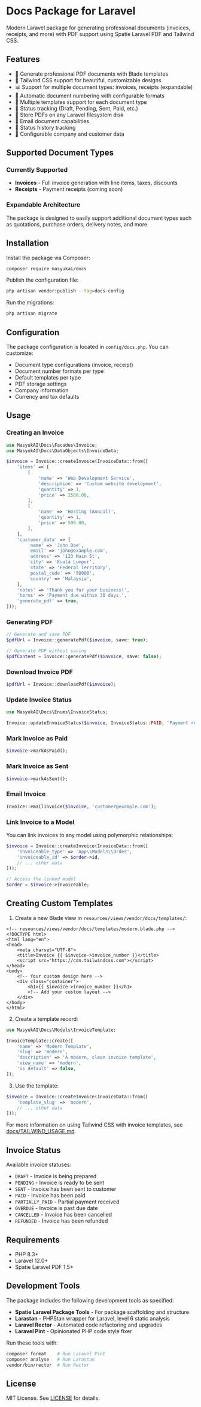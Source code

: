 # Docs Package for Laravel

Modern Laravel package for generating professional documents (invoices, receipts, and more) with PDF support using Spatie Laravel PDF and Tailwind CSS.

## Features

- 📄 Generate professional PDF documents with Blade templates
- 🎨 Tailwind CSS support for beautiful, customizable designs
- 📊 Support for multiple document types: invoices, receipts (expandable)
- 🔢 Automatic document numbering with configurable formats
- 📝 Multiple templates support for each document type
- 📱 Status tracking (Draft, Pending, Sent, Paid, etc.)
- 💾 Store PDFs on any Laravel filesystem disk
- 📧 Email document capabilities
- 🔄 Status history tracking
- 🏢 Configurable company and customer data

## Supported Document Types

### Currently Supported
- **Invoices** - Full invoice generation with line items, taxes, discounts
- **Receipts** - Payment receipts (coming soon)

### Expandable Architecture
The package is designed to easily support additional document types such as quotations, purchase orders, delivery notes, and more.

## Installation

Install the package via Composer:

```bash
composer require masyukai/docs
```

Publish the configuration file:

```bash
php artisan vendor:publish --tag=docs-config
```

Run the migrations:

```bash
php artisan migrate
```

## Configuration

The package configuration is located in `config/docs.php`. You can customize:

- Document type configurations (invoice, receipt)
- Document number formats per type
- Default templates per type
- PDF storage settings
- Company information
- Currency and tax defaults

## Usage

### Creating an Invoice

```php
use MasyukAI\Docs\Facades\Invoice;
use MasyukAI\Docs\DataObjects\InvoiceData;

$invoice = Invoice::createInvoice(InvoiceData::from([
    'items' => [
        [
            'name' => 'Web Development Service',
            'description' => 'Custom website development',
            'quantity' => 1,
            'price' => 2500.00,
        ],
        [
            'name' => 'Hosting (Annual)',
            'quantity' => 1,
            'price' => 500.00,
        ],
    ],
    'customer_data' => [
        'name' => 'John Doe',
        'email' => 'john@example.com',
        'address' => '123 Main St',
        'city' => 'Kuala Lumpur',
        'state' => 'Federal Territory',
        'postal_code' => '50000',
        'country' => 'Malaysia',
    ],
    'notes' => 'Thank you for your business!',
    'terms' => 'Payment due within 30 days.',
    'generate_pdf' => true,
]));
```

### Generating PDF

```php
// Generate and save PDF
$pdfUrl = Invoice::generatePdf($invoice, save: true);

// Generate PDF without saving
$pdfContent = Invoice::generatePdf($invoice, save: false);
```

### Download Invoice PDF

```php
$pdfUrl = Invoice::downloadPdf($invoice);
```

### Update Invoice Status

```php
use MasyukAI\Docs\Enums\InvoiceStatus;

Invoice::updateInvoiceStatus($invoice, InvoiceStatus::PAID, 'Payment received via bank transfer');
```

### Mark Invoice as Paid

```php
$invoice->markAsPaid();
```

### Mark Invoice as Sent

```php
$invoice->markAsSent();
```

### Email Invoice

```php
Invoice::emailInvoice($invoice, 'customer@example.com');
```

### Link Invoice to a Model

You can link invoices to any model using polymorphic relationships:

```php
$invoice = Invoice::createInvoice(InvoiceData::from([
    'invoiceable_type' => 'App\\Models\\Order',
    'invoiceable_id' => $order->id,
    // ... other data
]));

// Access the linked model
$order = $invoice->invoiceable;
```

## Creating Custom Templates

1. Create a new Blade view in `resources/views/vendor/docs/templates/`:

```blade
<!-- resources/views/vendor/docs/templates/modern.blade.php -->
<!DOCTYPE html>
<html lang="en">
<head>
    <meta charset="UTF-8">
    <title>Invoice {{ $invoice->invoice_number }}</title>
    <script src="https://cdn.tailwindcss.com"></script>
</head>
<body>
    <!-- Your custom design here -->
    <div class="container">
        <h1>{{ $invoice->invoice_number }}</h1>
        <!-- Add your custom layout -->
    </div>
</body>
</html>
```

2. Create a template record:

```php
use MasyukAI\Docs\Models\InvoiceTemplate;

InvoiceTemplate::create([
    'name' => 'Modern Template',
    'slug' => 'modern',
    'description' => 'A modern, clean invoice template',
    'view_name' => 'modern',
    'is_default' => false,
]);
```

3. Use the template:

```php
$invoice = Invoice::createInvoice(InvoiceData::from([
    'template_slug' => 'modern',
    // ... other data
]));
```

For more information on using Tailwind CSS with invoice templates, see [docs/TAILWIND_USAGE.md](docs/TAILWIND_USAGE.md).

## Invoice Status

Available invoice statuses:

- `DRAFT` - Invoice is being prepared
- `PENDING` - Invoice is ready to be sent
- `SENT` - Invoice has been sent to customer
- `PAID` - Invoice has been paid
- `PARTIALLY_PAID` - Partial payment received
- `OVERDUE` - Invoice is past due date
- `CANCELLED` - Invoice has been cancelled
- `REFUNDED` - Invoice has been refunded

## Requirements

- PHP 8.3+
- Laravel 12.0+
- Spatie Laravel PDF 1.5+

## Development Tools

The package includes the following development tools as specified:

- **Spatie Laravel Package Tools** - For package scaffolding and structure
- **Larastan** - PHPStan wrapper for Laravel, level 6 static analysis
- **Laravel Rector** - Automated code refactoring and upgrades
- **Laravel Pint** - Opinionated PHP code style fixer

Run these tools with:

```bash
composer format    # Run Laravel Pint
composer analyse   # Run Larastan
vendor/bin/rector  # Run Rector
```

## License

MIT License. See [LICENSE](LICENSE.md) for details.
